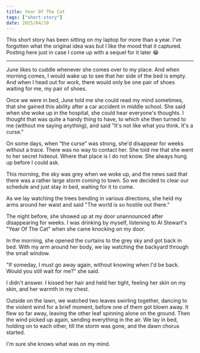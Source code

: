 ```yaml
---
title: Year Of The Cat
tags: ["short-story"]
date: 2025/04/18
---
```


This short story has been sitting on my laptop for more than a year. I've forgotten what the original idea was but I like the mood that it captured. Posting here just in case I come up with a sequel for it later 😂

---

June likes to cuddle whenever she comes over to my place. And when morning comes, I would wake up to see that her side of the bed is empty. And when I head out for work, there would only be one pair of shoes waiting for me, my pair of shoes.

Once we were in bed, June told me she could read my mind sometimes, that she gained this ability after a car accident in middle school. She said when she woke up in the hospital, she could hear everyone's thoughts. I thought that was quite a handy thing to have, to which she then turned to me (without me saying anything), and said "It's not like what you think. It's a curse."

On some days, when “the curse” was strong, she'd disappear for weeks without a trace. There was no way to contact her. She told me that she went to her secret hideout. Where that place is I do not know. She always hung up before I could ask.

This morning, the sky was grey when we woke up, and the news said that there was a rather large storm coming to town. So we decided to clear our schedule and just stay in bed, waiting for it to come.

As we lay watching the trees bending in various directions, she held my arms around her waist and said "The world is so hostile out there."

The night before, she showed up at my door unannounced after disappearing for weeks. I was drinking by myself, listening to Al Stewart's "Year Of The Cat" when she came knocking on my door.

In the morning, she opened the curtains to the grey sky and got back in bed. With my arm around her body, we lay watching the backyard through the small window.

"If someday, I must go away again, without knowing when I'd be back. Would you still wait for me?" she said.

I didn't answer. I kissed her hair and held her tight, feeling her skin on my skin, and her warmth in my chest.

Outside on the lawn, we watched two leaves swirling together, dancing to the violent wind for a brief moment, before one of them got blown away. It flew so far away, leaving the other leaf spinning alone on the ground. Then the wind picked up again, sending everything in the air. We lay in bed, holding on to each other, till the storm was gone, and the dawn chorus started.

I'm sure she knows what was on my mind.


